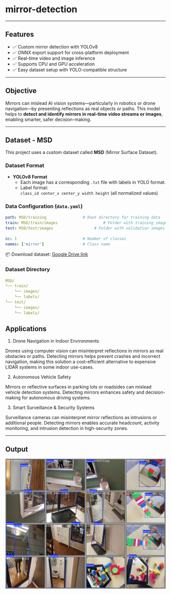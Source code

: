 # mirror-detection

---

##  Features

- ✅ Custom mirror detection with YOLOv8
- ✅ ONNX export support for cross-platform deployment
- ✅ Real-time video and image inference
- ✅ Supports CPU and GPU acceleration
- ✅ Easy dataset setup with YOLO-compatible structure

---

##  Objective

Mirrors can mislead AI vision systems—particularly in robotics or drone navigation—by presenting reflections as real objects or paths. This model helps to **detect and identify mirrors in real-time video streams or images**, enabling smarter, safer decision-making.

---

##  Dataset - MSD

This project uses a custom dataset called **MSD** (Mirror Surface Dataset).

### Dataset Format

- **YOLOv8 Format**
  - Each image has a corresponding `.txt` file with labels in YOLO format.
  - Label format:  
    `class_id center_x center_y width height` (all normalized values)

### Data Configuration (`data.yaml`)

```yaml
path: MSD/training                # Root directory for training data
train: MSD/train/images                    # Folder with training images
test: MSD/test/images                  # Folder with validation images

nc: 1                             # Number of classes
names: ['mirror']                 # Class name
```
📦 Download dataset: [Google Drive link](https://drive.google.com/drive/folders/1uIwLq1fSGvAVQhgAzU1Q7tI2ZmRPj1Rg?usp=drive_link)
### Dataset Directory
```yaml
MSD/
└── train/
    └── images/
    └── labels/
└── test/
    └── images/
    └── labels/
```
## Applications
1. Drone Navigation in Indoor Environments

Drones using computer vision can misinterpret reflections in mirrors as real obstacles or paths. Detecting mirrors helps prevent crashes and incorrect navigation, making this solution a cost-efficient alternative to expensive LIDAR systems in some indoor use-cases.

2. Autonomous Vehicle Safety

Mirrors or reflective surfaces in parking lots or roadsides can mislead vehicle detection systems. Detecting mirrors enhances safety and decision-making for autonomous driving systems.

3. Smart Surveillance & Security Systems

Surveillance cameras can misinterpret mirror reflections as intrusions or additional people. Detecting mirrors enables accurate headcount, activity monitoring, and intrusion detection in high-security zones.

---
## Output
![Alt Text](https://github.com/vaid02/mirror-detection/blob/main/val_batch1_labels%20(2)%20(1).jpg)

